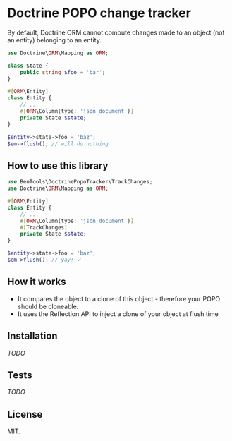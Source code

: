 # Doctrine POPO change tracker

By default, Doctrine ORM cannot compute changes made to an object (not an entity) belonging to an entity.

```php
use Doctrine\ORM\Mapping as ORM;

class State {
    public string $foo = 'bar';
}

#[ORM\Entity]
class Entity {
    // ...
    #[ORM\Column(type: 'json_document')]
    private State $state;
}

$entity->state->foo = 'baz';
$em->flush(); // will do nothing
```

## How to use this library

```php
use BenTools\DoctrinePopoTracker\TrackChanges;
use Doctrine\ORM\Mapping as ORM;

#[ORM\Entity]
class Entity {
    // ...
    #[ORM\Column(type: 'json_document')]
    #[TrackChanges]
    private State $state;
}

$entity->state->foo = 'baz';
$em->flush(); // yay! ✓
```

## How it works

- It compares the object to a clone of this object - therefore your POPO should be cloneable.
- It uses the Reflection API to inject a clone of your object at flush time

## Installation

_TODO_

## Tests

_TODO_

## License

MIT.

